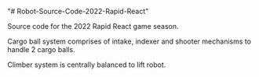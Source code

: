"# Robot-Source-Code-2022-Rapid-React" 

Source code for the 2022 Rapid React game season.

Cargo ball system comprises of intake, indexer and shooter mechanisms to handle 2 cargo balls.

Climber system is centrally balanced to lift robot.
